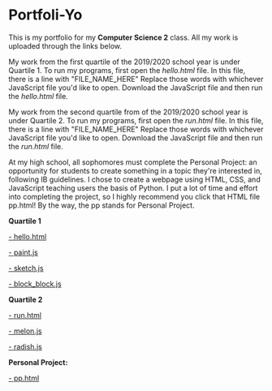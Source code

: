 # Portfoli-Yo
This is my portfolio for my **Computer Science 2** class. 
All my work is uploaded through the links below. 

My  work from the first quartile of the 2019/2020 school year is under Quartile 1.
To run my programs, first open the _hello.html_ file. 
In this file, there is a line with "FILE_NAME_HERE"
Replace those words with whichever JavaScript file you'd like to open.
Download the JavaScript file and then run the _hello.html_ file.

My work from the second quartile from of the 2019/2020 school year is under Quartile 2.
To run my programs, first open the _run.html_ file. 
In this file, there is a line with "FILE_NAME_HERE"
Replace those words with whichever JavaScript file you'd like to open.
Download the JavaScript file and then run the _run.html_ file. 

At my high school, all sophomores must complete the Personal Project: an opportunity for students to create something in a topic they're interested in, following IB guidelines. I chose to create a webpage using HTML, CSS, and JavaScript teaching users the basis of Python. I put a lot of time and effort into completing the project, so I highly recommend you click that HTML file pp.html! By the way, the pp stands for Personal Project.

**Quartile 1**

[- hello.html](https://github.com/chinceve000/Portfoli-Yo/blob/master/hello.html)

[- paint.js](https://github.com/chinceve000/Portfoli-Yo/blob/master/paint.js)

[- sketch.js](https://github.com/chinceve000/Portfoli-Yo/blob/master/sketch.js)

[- block_block.js](https://github.com/chinceve000/Portfoli-Yo/blob/master/block_block.js)

**Quartile 2**

[- run.html]()

[- melon.js]()

[- radish.js]()

**Personal Project:**

[- pp.html]()
